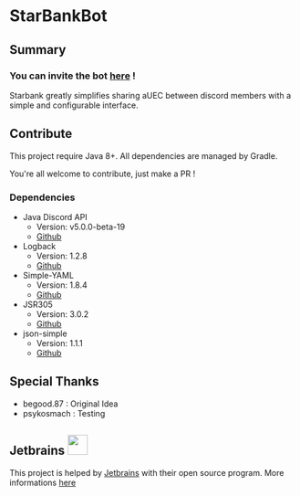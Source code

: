 # StarBankBot

## Summary

### You can invite the bot [here](https://discord.com/api/oauth2/authorize?client_id=1190547286816735232&permissions=0&scope=bot+applications.commands) !

Starbank greatly simplifies sharing aUEC between discord members with a simple and configurable interface.

## Contribute
This project require Java 8+. All dependencies are managed by Gradle.

You're all welcome to contribute, just make a PR !

### Dependencies
- Java Discord API
    - Version: v5.0.0-beta-19
    - [Github](https://github.com/discord-jda/JDA)
- Logback
    - Version: 1.2.8
    - [Github](https://github.com/qos-ch/logback)
- Simple-YAML
    - Version: 1.8.4
    - [Github](https://github.com/Carleslc/Simple-YAML)
- JSR305
    - Version: 3.0.2
    - [Github](https://github.com/findbugsproject/findbugs)
- json-simple
    - Version: 1.1.1
    - [Github](https://github.com/fangyidong/json-simple)

## Special Thanks
- begood.87 : Original Idea
- psykosmach : Testing

## Jetbrains <img src="https://resources.jetbrains.com/storage/products/company/brand/logos/jb_beam.png" width="35" height="35">
This project is helped by [Jetbrains](https://www.jetbrains.com/) with their open source program. 
More informations [here](https://jb.gg/OpenSourceSupport)
